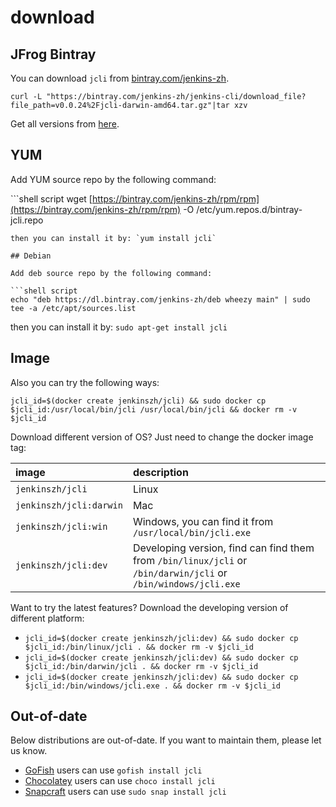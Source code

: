 # download

## JFrog Bintray

You can download `jcli` from [bintray.com/jenkins-zh](https://bintray.com/beta/#/jenkins-zh/generic/jenkins-cli/).

`curl -L "https://bintray.com/jenkins-zh/jenkins-cli/download_file?file_path=v0.0.24%2Fjcli-darwin-amd64.tar.gz"|tar xzv`

Get all versions from [here](https://dl.bintray.com/jenkins-zh/generic/jenkins-cli/).

## YUM

Add YUM source repo by the following command:

\`\`\`shell script wget [https://bintray.com/jenkins-zh/rpm/rpm](https://bintray.com/jenkins-zh/rpm/rpm) -O /etc/yum.repos.d/bintray-jcli.repo

```text
then you can install it by: `yum install jcli`

## Debian

Add deb source repo by the following command:

```shell script
echo "deb https://dl.bintray.com/jenkins-zh/deb wheezy main" | sudo tee -a /etc/apt/sources.list
```

then you can install it by: `sudo apt-get install jcli`

## Image

Also you can try the following ways:

`jcli_id=$(docker create jenkinszh/jcli) && sudo docker cp $jcli_id:/usr/local/bin/jcli /usr/local/bin/jcli && docker rm -v $jcli_id`

Download different version of OS? Just need to change the docker image tag:

| image | description |
| :--- | :--- |
| `jenkinszh/jcli` | Linux |
| `jenkinszh/jcli:darwin` | Mac |
| `jenkinszh/jcli:win` | Windows, you can find it from `/usr/local/bin/jcli.exe` |
| `jenkinszh/jcli:dev` | Developing version, find can find them from `/bin/linux/jcli` or `/bin/darwin/jcli` or `/bin/windows/jcli.exe` |

Want to try the latest features? Download the developing version of different platform:

* `jcli_id=$(docker create jenkinszh/jcli:dev) && sudo docker cp $jcli_id:/bin/linux/jcli . && docker rm -v $jcli_id`
* `jcli_id=$(docker create jenkinszh/jcli:dev) && sudo docker cp $jcli_id:/bin/darwin/jcli . && docker rm -v $jcli_id`
* `jcli_id=$(docker create jenkinszh/jcli:dev) && sudo docker cp $jcli_id:/bin/windows/jcli.exe . && docker rm -v $jcli_id`

## Out-of-date

Below distributions are out-of-date. If you want to maintain them, please let us know.

* [GoFish](https://gofi.sh/) users can use `gofish install jcli`
* [Chocolatey](https://chocolatey.org/packages/jcli) users can use `choco install jcli`
* [Snapcraft](https://snapcraft.io/jcli) users can use `sudo snap install jcli`

